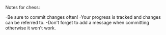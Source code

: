 Notes for chess:

-Be sure to commit changes often! 
-Your progress is tracked and changes can be referred to. 
-Don't forget to add a message when committing otherwise it won't work.